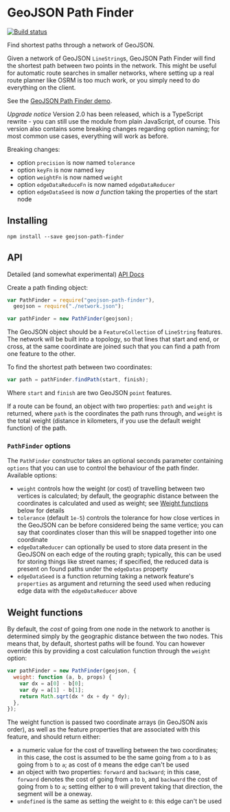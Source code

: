 # GeoJSON Path Finder

[![Build status](https://travis-ci.org/perliedman/geojson-path-finder.svg?branch=master)](https://travis-ci.org/perliedman/geojson-path-finder)

Find shortest paths through a network of GeoJSON.

Given a network of GeoJSON `LineString`s, GeoJSON Path Finder will find the shortest path between two points in the network. This might be useful for automatic route searches in smaller networks, where setting up a real route planner like OSRM is too much work, or you simply need to do everything on the client.

See the [GeoJSON Path Finder demo](https://www.liedman.net/geojson-path-finder/).

_Upgrade notice_ Version 2.0 has been released, which is a TypeScript rewrite - you can still use the module from plain JavaScript, of course. This version also contains some breaking changes regarding option naming; for most common use cases, everything will work as before.

Breaking changes:

- option `precision` is now named `tolerance`
- option `keyFn` is now named `key`
- option `weightFn` is now named `weight`
- option `edgeDataReduceFn` is now named `edgeDataReducer`
- option `edgeDataSeed` is now _a function_ taking the properties of the start node

## Installing

```
npm install --save geojson-path-finder
```

## API

Detailed (and somewhat experimental) [API Docs](docs/)

Create a path finding object:

```javascript
var PathFinder = require("geojson-path-finder"),
  geojson = require("./network.json");

var pathFinder = new PathFinder(geojson);
```

The GeoJSON object should be a `FeatureCollection` of `LineString` features. The network will be built
into a topology, so that lines that start and end, or cross, at the same coordinate are joined such that
you can find a path from one feature to the other.

To find the shortest path between two coordinates:

```javascript
var path = pathFinder.findPath(start, finish);
```

Where `start` and `finish` are two GeoJSON `point` features.

If a route can be found, an object with two properties: `path` and `weight` is returned, where `path`
is the coordinates the path runs through, and `weight` is the total weight (distance in kilometers, if you use the default weight function) of the path.

### `PathFinder` options

The `PathFinder` constructor takes an optional seconds parameter containing `options` that you can
use to control the behaviour of the path finder. Available options:

- `weight` controls how the weight (or cost) of travelling between two vertices is calculated;
  by default, the geographic distance between the coordinates is calculated and used as weight;
  see [Weight functions](#weight-functions) below for details
- `tolerance` (default `1e-5`) controls the tolerance for how close vertices in the GeoJSON can be
  before considered being the same vertice; you can say that coordinates closer than this will be
  snapped together into one coordinate
- `edgeDataReducer` can optionally be used to store data present in the GeoJSON on each edge of
  the routing graph; typically, this can be used for storing things like street names; if specified,
  the reduced data is present on found paths under the `edgeDatas` property
- `edgeDataSeed` is a function returning taking a network feature's `properties` as argument and returning the seed used when reducing edge data with the `edgeDataReducer` above

## Weight functions

By default, the _cost_ of going from one node in the network to another is determined simply by
the geographic distance between the two nodes. This means that, by default, shortest paths will be found.
You can however override this by providing a cost calculation function through the `weight` option:

```javascript
var pathFinder = new PathFinder(geojson, {
  weight: function (a, b, props) {
    var dx = a[0] - b[0];
    var dy = a[1] - b[1];
    return Math.sqrt(dx * dx + dy * dy);
  },
});
```

The weight function is passed two coordinate arrays (in GeoJSON axis order), as well as the feature properties
that are associated with this feature, and should return either:

- a numeric value for the cost of travelling between the two coordinates; in this case, the cost is assumed
  to be the same going from `a` to `b` as going from `b` to `a`; as cost of `0` means the edge can't be used
- an object with two properties: `forward` and `backward`; in this case,
  `forward` denotes the cost of going from `a` to `b`, and
  `backward` the cost of going from `b` to `a`; setting either
  to `0` will prevent taking that direction, the segment will be a oneway.
- `undefined` is the same as setting the weight to `0`: this edge can't be used
